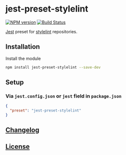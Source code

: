 # jest-preset-stylelint

[![NPM version](http://img.shields.io/npm/v/jest-preset-stylelint.svg)](https://www.npmjs.org/package/jest-preset-stylelint) [![Build Status](https://travis-ci.com/stylelint/jest-preset-stylelint.svg?branch=master)](https://travis-ci.com/stylelint/jest-preset-stylelint)

[Jest](https://facebook.github.io/jest/) preset for [stylelint](https://github.com/stylelint) repositories.

## Installation

Install the module

```bash
npm install jest-preset-stylelint --save-dev
```

## Setup

### Via `jest.config.json` or `jest` field in `package.json`

```json
{
  "preset": "jest-preset-stylelint"
}
```

## [Changelog](CHANGELOG.md)

## [License](LICENSE)
